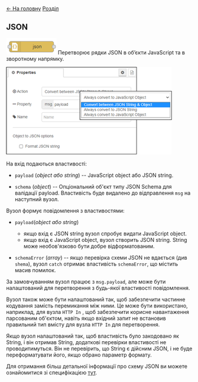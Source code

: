 [<- На головну](../)  [Розділ](README.md)

## JSON

![img](media/json.png) Перетворює рядки JSON в об’єкти JavaScript та в зворотному напрямку.

![img](media/json_cfg.png)

На вхід подаються властивості:

- `payload` (*object або string*) -- JavaScript object або JSON string.

- `schema` (*object*) -- Опціональний об'єкт типу JSON Schema для валідації payload. Властивість буде видалено до відправлення `msg` на наступний вузол.

Вузол формує повідомлення з властивостями:

- `payload`(*object або string*)
  - якщо вхід є JSON string вузол спробує видати JavaScript object.
  - якщо вхід є JavaScript object, вузол створить JSON string. String може необов'язково бути добре відформатованим. 

- `schemaError` (*array*) -- якщо перевірка схеми JSON не вдається (див `shema`), вузол `catch` отримає властивість `schemaError`, що містить масив помилок.

За замовчуванням вузол працює з `msg.payload`, але може бути налаштований для перетворення з будь-якої властивості повідомлення.

Вузол також може бути налаштований так, щоб забезпечити частинне кодування замість перемикання між ними. Це може бути використано, наприклад, для вузла  `HTTP In` , щоб забезпечити корисне навантаження парсованим об'єктом, навіть якщо вхідний запит не встановив правильний тип вмісту для вузла `HTTP In` для перетворення.

Якщо вузол налаштований так, щоб властивість було закодовано як String, і він отримав String, додаткові перевірки властивості не проводитимуться. Він не перевірить, що String є дійсним JSON, і не буде переформатувати його, якщо обрано параметр формату.

Для отримання більш детальної інформації про схему JSON ви можете ознайомитися зі специфікацією [тут](http://json-schema.org/latest/json-schema-validation.html).



